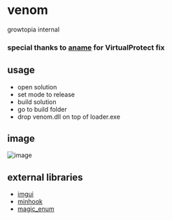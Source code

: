 # venom
growtopia internal

### special thanks to [aname](https://www.youtube.com/@aname0) for VirtualProtect fix

## usage
* open solution
* set mode to release
* build solution
* go to build folder
* drop venom.dll on top of loader.exe

## image
![image](https://user-images.githubusercontent.com/73388513/226145698-ccc8223d-4424-47ba-854d-9914b57e8ecf.png)

## external libraries
* [imgui](https://github.com/ocornut/imgui)
* [minhook](https://github.com/TsudaKageyu/minhook)
* [magic_enum](https://github.com/Neargye/magic_enum)
